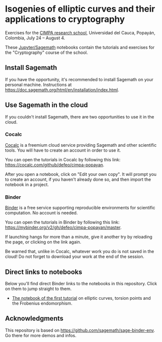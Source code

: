 # Isogenies of elliptic curves and their applications to cryptography

Exercises for the [CIMPA research
school](http://www.rnta.eu/Popayan2023/), Universidad del Cauca,
Popayán, Colombia, July 24 – August 4.

These [Jupyter/Sagemath](https://www.sagemath.org/) notebooks contain
the tutorials and exercises for the "Cryptography" course of the
school.

## Install Sagemath

If you have the opportunity, it's recommended to install Sagemath on
your personal machine. Instructions at
<https://doc.sagemath.org/html/en/installation/index.html>.

## Use Sagemath in the cloud

If you couldn't install Sagemath, there are two opportunities to use
it in the cloud.

### Cocalc

[Cocalc](https://cocalc.com/) is a freemium cloud service providing
Sagemath and other scientific tools.  You will have to create an
account in order to use it.

You can open the tutorials in Cocalc by following this link:
<https://cocalc.com/github/defeo/cimpa-popayan>.

After you open a notebook, click on "Edit your own copy". It will
prompt you to create an account, if you haven't already done so, and
then import the notebook in a project.

### Binder

[Binder](https://mybinder.org/) is a free service supporting
reproducible environments for scientific computation. No account is
needed.

You can open the tutorials in Binder by following this link:
<https://mybinder.org/v2/gh/defeo/cimpa-popayan/master>.

If launching hangs for more than a minute, give it another try by
reloading the page, or clicking on the link again.

Be warned that, unlike in Cocalc, whatever work you do is not saved in
the cloud! Do not forget to download your work at the end of the
session.

## Direct links to notebooks

Below you'll find direct Binder links to the notebooks in this
repository.  Click on them to jump straight to them.

- [The notebook of the first tutorial](https://mybinder.org/v2/gh/defeo/cimpa-popayan/master?labpath=2023-08-01-popayan.ipynb) on elliptic curves, torsion points and the Frobenius endomorphism.

## Acknowledgments

This repository is based on <https://github.com/sagemath/sage-binder-env>.
Go there for more demos and infos.
